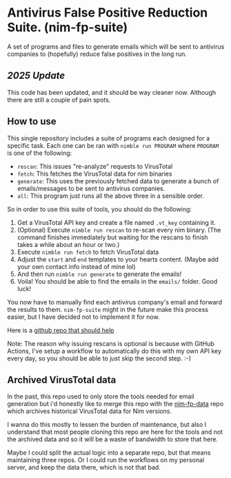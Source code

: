 # Antivirus False Positive Reduction Suite. (nim-fp-suite)

A set of programs and files to generate emails which will be sent to antivirus companies to (hopefully) reduce false positives in the long run. 

## *2025 Update*

This code has been updated, and it should be way cleaner now. Although there are still a couple of pain spots.

## How to use

This single repository includes a suite of programs each designed for a specific task. Each one can be ran with `nimble run PROGRAM` where `PROGRAM` is one of the following:

* `rescan`: This issues "re-analyze" requests to VirusTotal
* `fetch`: This fetches the VirusTotal data for nim binaries
* `generate`: This uses the previously fetched data to generate a bunch of emails/messages to be sent to antivirus companies.
* `all`: This program just runs all the above three in a sensible order.

So in order to use this suite of tools, you should do the following:

1. Get a VirusTotal API key and create a file named `.vt_key` containing it.
2. (Optional) Execute `nimble run rescan` to re-scan every nim binary. (The command finishes immediately but waiting for the rescans to finish takes a while about an hour or two.)
2. Execute `nimble run fetch` to fetch VirusTotal data
3. Adjust the `start` and `end` templates to your hearts content. (Maybe add your own contact info instead of mine lol)
4. And then run `nimble run generate` to generate the emails!
5. Voila! You should be able to find the emails in the `emails/` folder. Good luck!

You now have to manually find each antivirus company's email and forward the results to them. `nim-fp-suite` might in the future make this process easier, but I have decided not to implement it for now.

Here is a [github repo that should help](https://github.com/yaronelh/False-Positive-Center)

Note: The reason why issuing rescans is optional is because with GitHub Actions, I've setup a workflow to automatically do this with my own API key every day, so you should be able to just skip the second step. :-)

## Archived VirusTotal data

In the past, this repo used to only store the tools needed for email generation but i'd honestly like to merge this repo with the [nim-fp-data](https://github.com/penguinite/nim-fp-data) repo which archives historical VirusTotal data for Nim versions.

I wanna do this mostly to lessen the burden of maintenance, but also I understand that most people cloning this repo are here for the tools and not the archived data and so it will be a waste of bandwidth to store that here.

Maybe I could split the actual logic into a separate repo, but that means maintaining three repos. Or I could run the workflows on my personal server, and keep the data there, which is not that bad.